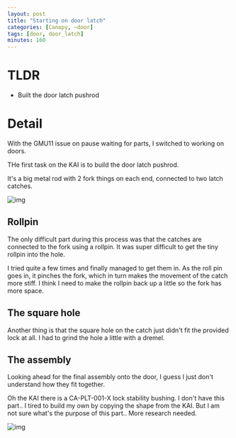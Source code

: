```yaml
---
layout: post
title: "Starting on door latch"
categories: [Canopy, ~door]
tags: [door, door_latch]
minutes: 160
---
```


# TLDR

- Built the door latch pushrod

# Detail

With the GMU11 issue on pause waiting for parts, I switched to working on doors.

THe first task on the KAI is to build the door latch pushrod.

It's a big metal rod with 2 fork things on each end, connected to two latch catches. 

![img](https://lh3.googleusercontent.com/pw/AP1GczNyqGCPRmabMGQNt4zgkyy3ij_oEflqdJYcUbBFtaZ7wwdnwq0ILVIEecbHjjzxkhkRO_inzRJvjLusUAY8JSM6BmuFurNsjNk639LSLKYXx9uGAw6PrfaldRDBsIQPFCu3jLXdXf9FFAeWC5tE61tokQ=w4080-h3072-s-no-gm?authuser=0)

## Rollpin

The only difficult part during this process was that the catches are connected to the fork using a rollpin. It was super difficult to get the tiny rollpin into the hole.

I tried quite a few times and finally managed to get them in. As the roll pin goes in, it pinches the fork, which in turn makes the movement of the catch more stiff. I think I need to make the rollpin back up a little so the fork has more space.

## The square hole

Another thing is that the square hole on the catch just didn't fit the provided lock at all. I had to grind the hole a little with a dremel. 

## The assembly

Looking ahead for the final assembly onto the door, I guess I just don't understand how they fit together.

Oh the KAI there is a CA-PLT-001-X lock stability bushing. I don't have this part.. I tired to build my own by copying the shape from the KAI. But I am not sure what's the purpose of this part.. More research needed.

![img](https://lh3.googleusercontent.com/pw/AP1GczOR0rAUSHfLvWBR6HQwJ3-mg2Rxa9pVHcNuhwjZ-gqOPAU32XFE2KHbURBWkTbNhBfi2j5yOSnuZ13iI5pv7SZQRFBZpRARo_O8wi-X-ZlS_E6Wer9yjb7FneORFl7-pH-EnEE9mYF8Mf_YL_lXS1yh4w=w4080-h3072-s-no-gm?authuser=0)
